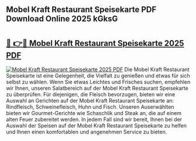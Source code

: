 ## Mobel Kraft Restaurant Speisekarte PDF Download Online 2025 kGksG

# <h2><a href="http://gc6k6f.nevu.top/?p=Mobel+Kraft+Restaurant+Speisekarte">🔗 👉🔴 Mobel Kraft Restaurant Speisekarte 2025 PDF</a></h2>

[![Mobel Kraft Restaurant Speisekarte 2025 PDF](https://i.imgur.com/dBaPXMq.png)](http://gc6k6f.nevu.top/?p=Mobel+Kraft+Restaurant+Speisekarte)
Die Mobel Kraft Restaurant Speisekarte ist eine Gelegenheit, die Vielfalt zu genießen und etwas für sich selbst zu wählen. Wenn Sie etwas Leichtes und Frisches suchen, empfehlen wir Ihnen, unseren Salatbereich auf der Mobel Kraft Restaurant Speisekarte zu überprüfen. Für diejenigen, die Fleisch bevorzugen, bieten wir eine Auswahl an Gerichten auf der Mobel Kraft Restaurant Speisekarte an: Rindfleisch, Schweinefleisch, Huhn und Fisch. Unseren Auserwählten bieten wir Gourmet-Gerichte wie Schaschlik und Steak an, die auf einem alten Feuer zubereitet werden. In jedem Fall sind wir bereit, Ihnen bei der Auswahl der Speisen auf der Mobel Kraft Restaurant Speisekarte zu helfen und Ihnen einen komfortablen und angenehmen Service zu bieten.
